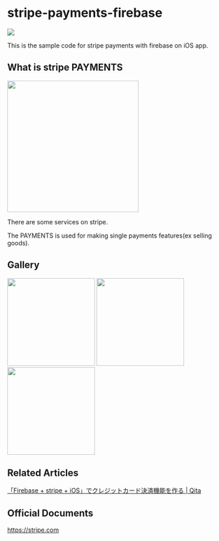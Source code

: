 # stripe-payments-firebase
<img src="https://camo.qiitausercontent.com/fe92f84374bd82cee961b599a94783062bf7e52e/68747470733a2f2f71696974612d696d6167652d73746f72652e73332e61702d6e6f727468656173742d312e616d617a6f6e6177732e636f6d2f302f3131313336362f61393032393135322d663634352d373866342d626439612d3234313738386634323966352e706e67">

This is the sample code for stripe payments with firebase on iOS app.

## What is stripe PAYMENTS

<img src="https://camo.qiitausercontent.com/5b703aac3b78174e3354b1f6146567335d1ecbb1/68747470733a2f2f71696974612d696d6167652d73746f72652e73332e61702d6e6f727468656173742d312e616d617a6f6e6177732e636f6d2f302f3131313336362f62376537663361312d363336612d643434342d336636332d3666383636336261613266662e706e67" width=300>

There are some services on stripe.

The PAYMENTS is used for making single payments features(ex selling goods).

## Gallery

<img src="https://camo.qiitausercontent.com/991bb7eff5dab570c0aa832ad0828fa2f79ada16/68747470733a2f2f71696974612d696d6167652d73746f72652e73332e61702d6e6f727468656173742d312e616d617a6f6e6177732e636f6d2f302f3131313336362f61656266666138332d383565332d383166622d323539392d3537616338323639663962632e676966" width=200>

<img src="https://camo.qiitausercontent.com/68b321559fa41f714c6e572fbb30683aa6545a20/68747470733a2f2f71696974612d696d6167652d73746f72652e73332e61702d6e6f727468656173742d312e616d617a6f6e6177732e636f6d2f302f3131313336362f62356265316538632d623138342d366562312d616365642d6132333137326436333333622e676966" width=200>

<img src="https://camo.qiitausercontent.com/d39fca8591855811b701a159d95f603fdfd8016d/68747470733a2f2f71696974612d696d6167652d73746f72652e73332e61702d6e6f727468656173742d312e616d617a6f6e6177732e636f6d2f302f3131313336362f34363035336665332d303837352d633364362d396663332d3533643364353965326538642e676966" width=200>

## Related Articles
[「Firebase + stripe + iOS」でクレジットカード決済機能を作る | Qita](https://qiita.com/k-boy/items/c99cc681c29a1b250b4a)

## Official Documents
https://stripe.com
